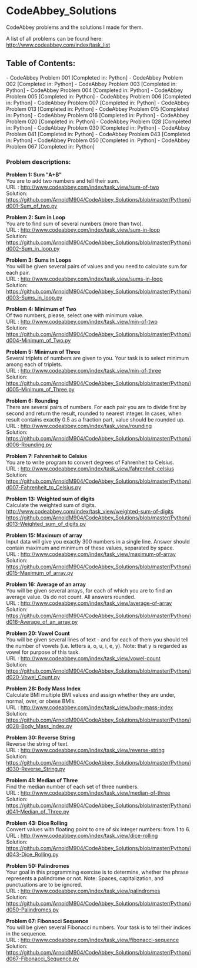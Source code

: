 CodeAbbey_Solutions
===================

CodeAbbey problems and the solutions I made for them.

A list of all problems can be found here: http://www.codeabbey.com/index/task_list

<h2>Table of Contents:</h2>
- CodeAbbey Problem 001 [Completed in: Python]
- CodeAbbey Problem 002 [Completed in: Python]
- CodeAbbey Problem 003 [Completed in: Python]
- CodeAbbey Problem 004 [Completed in: Python]
- CodeAbbey Problem 005 [Completed in: Python]
- CodeAbbey Problem 006 [Completed in: Python]
- CodeAbbey Problem 007 [Completed in: Python]
- CodeAbbey Problem 013 [Completed in: Python]
- CodeAbbey Problem 015 [Completed in: Python]
- CodeAbbey Problem 016 [Completed in: Python]
- CodeAbbey Problem 020 [Completed in: Python]
- CodeAbbey Problem 028 [Completed in: Python]
- CodeAbbey Problem 030 [Completed in: Python]
- CodeAbbey Problem 041 [Completed in: Python]
- CodeAbbey Problem 043 [Completed in: Python]
- CodeAbbey Problem 050 [Completed in: Python]
- CodeAbbey Problem 067 [Completed in: Python]

<h3>Problem descriptions:</h3>


<strong>Problem 1: Sum "A+B"</strong>
<BR>
You are to add two numbers and tell their sum. 
<BR>
URL : http://www.codeabbey.com/index/task_view/sum-of-two
<BR>
Solution: https://github.com/ArnoldM904/CodeAbbey_Solutions/blob/master/Python/id001-Sum_of_two.py

<strong>Problem 2: Sum in Loop</strong>
<BR>
You are to find sum of several numbers (more than two).
<BR>
URL : http://www.codeabbey.com/index/task_view/sum-in-loop
<BR>
Solution: https://github.com/ArnoldM904/CodeAbbey_Solutions/blob/master/Python/id002-Sum_in_loop.py

<strong>Problem 3: Sums in Loops</strong>
<BR>
You will be given several pairs of values and you need to calculate sum for each pair. 
<BR>
URL : http://www.codeabbey.com/index/task_view/sums-in-loop
<BR>
Solution: https://github.com/ArnoldM904/CodeAbbey_Solutions/blob/master/Python/id003-Sums_in_loop.py

<strong>Problem 4: Minimum of Two</strong>
<BR>
Of two numbers, please, select one with minimum value.
<BR>
URL : http://www.codeabbey.com/index/task_view/min-of-two
<BR>
Solution: https://github.com/ArnoldM904/CodeAbbey_Solutions/blob/master/Python/id004-Minimum_of_Two.py

<strong>Problem 5: Minimum of Three</strong>
<BR>
Several triplets of numbers are given to you. Your task is to select minimum among each of triplets.
<BR>
URL : http://www.codeabbey.com/index/task_view/min-of-three
<BR>
Solution: https://github.com/ArnoldM904/CodeAbbey_Solutions/blob/master/Python/id005-Minimum_of_Three.py

<strong>Problem 6: Rounding</strong>
<BR>
There are several pairs of numbers. For each pair you are to divide first by second and return the result, rounded to nearest integer.
In cases, when result contains exactly 0.5 as a fraction part, value should be rounded up.
<BR>
URL : http://www.codeabbey.com/index/task_view/rounding
<BR>
Solution: https://github.com/ArnoldM904/CodeAbbey_Solutions/blob/master/Python/id006-Rounding.py

<strong>Problem 7: Fahrenheit to Celsius</strong>
<BR>
You are to write program to convert degrees of Fahrenheit to Celsius.
<BR>
URL : http://www.codeabbey.com/index/task_view/fahrenheit-celsius
<BR>
Solution: https://github.com/ArnoldM904/CodeAbbey_Solutions/blob/master/Python/id007-Fahrenheit_to_Celsius.py

<strong>Problem 13: Weighted sum of digits</strong>
<BR>
Calculate the weighted sum of digits.
<BR>
http://www.codeabbey.com/index/task_view/weighted-sum-of-digits
<BR>
https://github.com/ArnoldM904/CodeAbbey_Solutions/blob/master/Python/id013-Weighted_sum_of_digits.py

<strong>Problem 15: Maximum of array</strong>
<BR>
Input data will give you exactly 300 numbers in a single line.
Answer should contain maximum and minimum of these values, separated by space.
<BR>
URL : http://www.codeabbey.com/index/task_view/maximum-of-array
<BR>
Solution: https://github.com/ArnoldM904/CodeAbbey_Solutions/blob/master/Python/id015-Maximum_of_array.py

<strong>Problem 16: Average of an array</strong>
<BR>
You will be given several arrays, for each of which you are to find an average value. 0s do not count. All answers rounded.
<BR>
URL : http://www.codeabbey.com/index/task_view/average-of-array
<BR>
Solution: https://github.com/ArnoldM904/CodeAbbey_Solutions/blob/master/Python/id016-Average_of_an_array.py

<strong>Problem 20: Vowel Count</strong>
<BR>
You will be given several lines of text - and for each of them you should tell the number of vowels (i.e. letters a, o, u, i, e, y). Note: that y is regarded as vowel for purpose of this task.
<BR>
URL : http://www.codeabbey.com/index/task_view/vowel-count
<BR>
Solution: https://github.com/ArnoldM904/CodeAbbey_Solutions/blob/master/Python/id020-Vowel_Count.py

<strong>Problem 28: Body Mass Index</strong>
<BR>
Calculate BMI multiple BMI values and assign whether they are under, normal, over, or obese BMIs.
<BR>
URL : http://www.codeabbey.com/index/task_view/body-mass-index
<BR>
Solution: https://github.com/ArnoldM904/CodeAbbey_Solutions/blob/master/Python/id028-Body_Mass_Index.py

<strong>Problem 30: Reverse String</strong>
<BR>
Reverse the string of text.
<BR>
URL : http://www.codeabbey.com/index/task_view/reverse-string
<BR>
Solution: https://github.com/ArnoldM904/CodeAbbey_Solutions/blob/master/Python/id030-Reverse_String.py

<strong>Problem 41: Median of Three</strong>
<BR>
Find the median number of each set of three numbers.
<BR>
URL : http://www.codeabbey.com/index/task_view/median-of-three
<BR>
Solution: https://github.com/ArnoldM904/CodeAbbey_Solutions/blob/master/Python/id041-Median_of_Three.py

<strong>Problem 43: Dice Rolling</strong>
<BR>
Convert values with floating point to one of six integer numbers: from 1 to 6.
<BR>
URL : http://www.codeabbey.com/index/task_view/dice-rolling
<BR>
Solution: https://github.com/ArnoldM904/CodeAbbey_Solutions/blob/master/Python/id043-Dice_Rolling.py

<strong>Problem 50: Palindromes</strong>
<BR>
Your goal in this programming exercise is to determine, whether the phrase represents a palindrome or not.
Note: Spaces, capitalization, and punctuations are to be ignored.
<BR>
URL : http://www.codeabbey.com/index/task_view/palindromes
<BR>
Solution: https://github.com/ArnoldM904/CodeAbbey_Solutions/blob/master/Python/id050-Palindromes.py

<strong>Problem 67: Fibonacci Sequence</strong>
<BR>
You will be given several Fibonacci numbers. Your task is to tell their indices in the sequence.
<BR>
URL : http://www.codeabbey.com/index/task_view/fibonacci-sequence
<BR>
Solution: https://github.com/ArnoldM904/CodeAbbey_Solutions/blob/master/Python/id067-Fibonacci_Sequence.py
